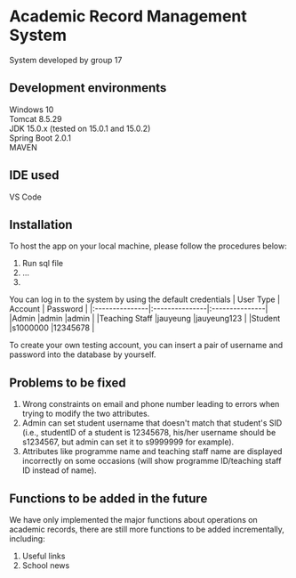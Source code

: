 # Academic Record Management System
System developed by group 17
## Development environments
Windows 10  
Tomcat 8.5.29  
JDK 15.0.x (tested on 15.0.1 and 15.0.2)  
Spring Boot 2.0.1  
MAVEN
## IDE used
VS Code
## Installation
To host the app on your local machine, please follow the procedures below: 
1. Run sql file    
2. ...
3.     

You can log in to the system by using the default credentials
| User Type      | Account        | Password       |
|:---------------|:---------------|:---------------|
|Admin           |admin           |admin           |
|Teaching Staff  |jauyeung        |jauyeung123     |
|Student         |s1000000        |12345678        |

To create your own testing account, you can insert a pair of username and password into the database by yourself. 
## Problems to be fixed
1. Wrong constraints on email and phone number leading to errors when trying to modify the two attributes. 
2. Admin can set student username that doesn't match that student's SID (i.e., studentID of a student is 12345678, his/her username should be s1234567, but admin can set it to s9999999 for example).
3. Attributes like programme name and teaching staff name are displayed incorrectly on some occasions (will show programme ID/teaching staff ID instead of name).
## Functions to be added in the future
We have only implemented the major functions about operations on academic records, there are still more functions to be added incrementally, including:  
1. Useful links
2. School news
